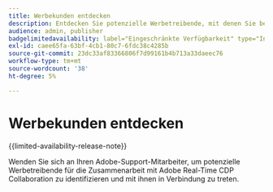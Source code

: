 ```yaml
---
title: Werbekunden entdecken
description: Entdecken Sie potenzielle Werbetreibende, mit denen Sie bei der Verwendung von Adobe Real-Time CDP Collaboration zusammenarbeiten können
audience: admin, publisher
badgelimitedavailability: label="Eingeschränkte Verfügbarkeit" type="Informative" url="https://helpx.adobe.com/de/legal/product-descriptions/real-time-customer-data-platform-collaboration.html newtab=true"
exl-id: caee65fa-63bf-4cb1-80c7-6fdc38c4285b
source-git-commit: 23dc33af83366806f7d99161b4b713a33daeec76
workflow-type: tm+mt
source-wordcount: '38'
ht-degree: 5%

---
```


# Werbekunden entdecken

{{limited-availability-release-note}}

Wenden Sie sich an Ihren Adobe-Support-Mitarbeiter, um potenzielle Werbetreibende für die Zusammenarbeit mit Adobe Real-Time CDP Collaboration zu identifizieren und mit ihnen in Verbindung zu treten.
